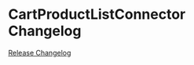 # CartProductListConnector Changelog

[Release Changelog](https://github.com/spryker/cart-product-list-connector/releases)
